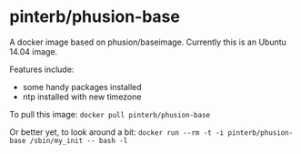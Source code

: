 # pinterb/phusion-base

A docker image based on phusion/baseimage.  Currently this is an Ubuntu 14.04 image.

Features include:   
- some handy packages installed   
- ntp installed with new timezone   

To pull this image:
`docker pull pinterb/phusion-base`

Or better yet, to look around a bit:
`docker run --rm -t -i pinterb/phusion-base /sbin/my_init -- bash -l`
